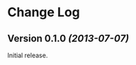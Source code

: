 Change Log
===============================================================================

Version 0.1.0 *(2013-07-07)*
----------------------------
Initial release.
